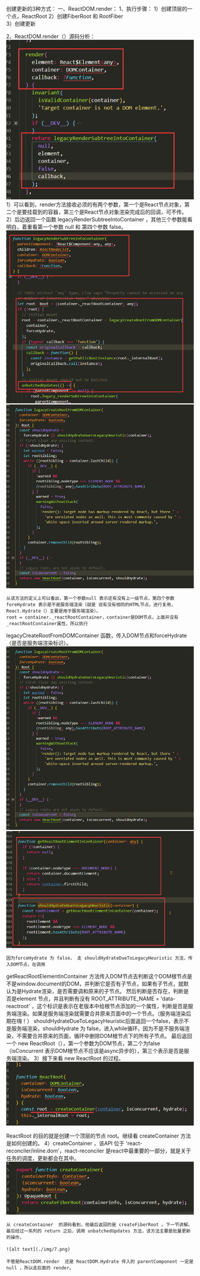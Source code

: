 创建更新的3种方式：
一、ReactDOM.render：
  1、执行步骤：
     1）创建顶层的一个点，ReactRoot
     2）创建FiberRoot 和 RootFiber   
     3）创建更新
  
  2、ReactDOM.render（）源码分析：
    ![alt text](./img/1.png)
    1）可以看到，render方法接收必须的有两个参数，第一个是React节点对象，第二个是要挂载到的容器，第三个是React节点对象渲染完成后的回调，可不传。
    2）后边返回一个函数 legacyRenderSubtreeIntoContainer ，其他三个参数能看明白，着重看第一个参数 null 和 第四个参数 false。
    ![alt text](./img/2.png)
    ![alt text](./img/3.png)

    从该方法的定义上可以看出，第一个参数null 表示还有没有上一级节点，第四个参数foreHydrate 表示是不是服务端渲染（就是 说有没有相同的HTML节点，进行复用，React.Hydrate（）主要是用于服务端渲染）。
    root = container._reactRootContainer，container是DOM节点，上面并没有_reactRootContainer属性，所以执行 
legacyCreateRootFromDOMContainer 函数，传入DOM节点和forceHydrate（是否是服务端渲染标识）。
    ![alt text](./img/3.png)
    ![alt text](./img/4.png)

    因为forceHydrate 为 false， 走 shouldHydrateDueToLegacyHeuristic 方法，传入DOM节点，在调用
getReactRootElementInContainer 方法传入DOM节点去判断这个DOM根节点是不是window.document的DOM，并判断它是否有子节点，如果有子节点，就默认为是Hydrate渲染，是否需要调和原来的子节点。
    然后判断是否存在，判断是否是element 节点，并且判断有没有 ROOT_ATTRIBUTE_NAME = 'data-reactroot' ，这个标识是表示在老版本中给根节点添加的一个属性，判断是否是服务端渲染。如果是服务端渲染就需要合并原来页面中的一个节点。（服务端渲染后期在嗨！）
    shouldHydrateDueToLegacyHeuristic后面返回一个false，表示不是服务端渲染，shouldHydrate 为 false，进入while循环，因为不是不服务端渲染，不需要合并原来的页面，循环中删除DOM根节点下的所有子节点。
     最后返回一个 new ReactRoot（），第一个参数为DOM节点，第二个为false （isConcurrent 表示DOM根节点不应该是async异步的），第三个表示是否是服务端渲染。
  3）接下来看 new ReactRoot 的过程。
    ![alt text](./img/5.png)

ReactRoot 的目的就是创建一个顶层的节点 root。继续看 createContainer 方法是如何创建的。
    4）createContainer ，该API 位于 'react-reconciler/inline.dom'，react-reconciler 是react中最重要的一部分，就是关于任务的调度，更新都会在其中。
    ![alt text](./img/6.png)

    从 createContainer  的源码看到，他最后返回的是 createFiberRoot 。下一节讲解。 
    最后经过一系列的 return 之后，调用 unbatchedUpdates 方法，该方法主要是批量更新的操作，
    
    ![alt text](./img/7.png)

    不管是ReactDOM.render  还是 ReactDOM.Hydrate 传入的 parentComponent 一定是null ，所以走后面的 render。
    












